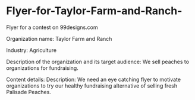 # Flyer-for-Taylor-Farm-and-Ranch-
Flyer for a contest on 99designs.com

Organization name: 
Taylor Farm and Ranch

Industry:
Agriculture

Description of the organization and its target audience:
We sell peaches to organizations for fundraising.

Content details:
Description: We need an eye catching flyer to motivate organizations to try our healthy fundraising alternative of selling fresh Palisade Peaches.
